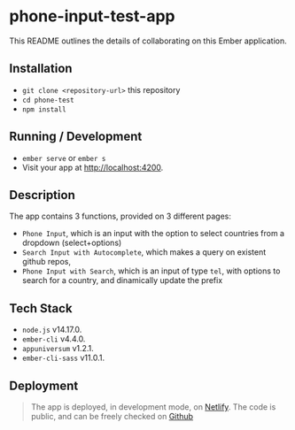 # phone-input-test-app

This README outlines the details of collaborating on this Ember application.

## Installation

* `git clone <repository-url>` this repository
* `cd phone-test`
* `npm install`

## Running / Development

* `ember serve` or `ember s`
* Visit your app at [http://localhost:4200](http://localhost:4200).

## Description

The app contains 3 functions, provided on 3 different pages:

* `Phone Input`, which is an input with the option to select countries from a dropdown (select+options)
* `Search Input with Autocomplete`, which makes a query on existent github repos, 
* `Phone Input with Search`, which is an input of type `tel`, with options to search for a country, and dinamically update the prefix

## Tech Stack

* `node.js` v14.17.0.
* `ember-cli` v4.4.0.
* `appuniversum` v1.2.1.
* `ember-cli-sass` v11.0.1.

## Deployment

> The app is deployed, in development mode, on [Netlify](https://iurianu-ember-phone-input.netlify.app/).
> The code is public, and can be freely checked on [Github](https://github.com/iurianu/ember-phone-input)
